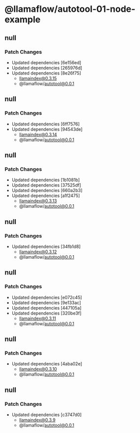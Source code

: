 # @llamaflow/autotool-01-node-example

## null

### Patch Changes

- Updated dependencies [6e156ed]
- Updated dependencies [265976d]
- Updated dependencies [8e26f75]
  - llamaindex@0.3.15
  - @llamaflow/autotool@0.0.1

## null

### Patch Changes

- Updated dependencies [6ff7576]
- Updated dependencies [94543de]
  - llamaindex@0.3.14
  - @llamaflow/autotool@0.0.1

## null

### Patch Changes

- Updated dependencies [1b1081b]
- Updated dependencies [37525df]
- Updated dependencies [660a2b3]
- Updated dependencies [a1f2475]
  - llamaindex@0.3.13
  - @llamaflow/autotool@0.0.1

## null

### Patch Changes

- Updated dependencies [34fb1d8]
  - llamaindex@0.3.12
  - @llamaflow/autotool@0.0.1

## null

### Patch Changes

- Updated dependencies [e072c45]
- Updated dependencies [9e133ac]
- Updated dependencies [447105a]
- Updated dependencies [320be3f]
  - llamaindex@0.3.11
  - @llamaflow/autotool@0.0.1

## null

### Patch Changes

- Updated dependencies [4aba02e]
  - llamaindex@0.3.10
  - @llamaflow/autotool@0.0.1

## null

### Patch Changes

- Updated dependencies [c3747d0]
  - llamaindex@0.3.9
  - @llamaflow/autotool@0.0.1
